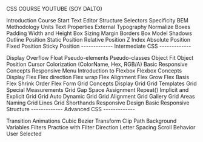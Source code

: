 CSS COURSE YOUTUBE (SOY DALTO)


Introduction
Course Start
Text Editor
Structure
Selectors
Specificity
BEM Methodology
Units
Text Properties
External Typography
Normalize
Boxes
Padding
Width and Height
Box Sizing
Margin
Borders
Box Model
Shadows
Outline
Position
Static Position
Relative Position
Z Index
Absolute Position
Fixed Position
Sticky Position
------------- Intermediate CSS -------------

Display
Overflow
Float
Pseudo-elements
Pseudo-classes
Object Fit
Object Position
Cursor
Colorization (ColorName, Hex, RGB/A)
Basic Responsive Concepts
Responsive Menu
Introduction to Flexbox
Flexbox Concepts
Display Flex
Flex direction
Flex wrap
Flex Alignment
Flex Grow
Flex Basis
Flex Shrink
Order
Flex Form
Grid Concepts
Display Grid
Grid Templates
Grid Special Measurements
Grid Gap
Space Assignment
Repeat()
Implicit and Explicit Grid
Grid Auto
Dynamic Grid
Grid Alignment
Grid Gallery
Grid Areas
Naming Grid Lines
Grid Shorthands
Responsive Design
Basic Responsive Structure
------------- Advanced CSS -------------

Transition
Animations
Cubic Bezier
Transform
Clip Path
Background
Variables
Filters
Practice with Filter
Direction
Letter Spacing
Scroll Behavior
User Selected
